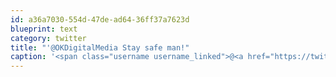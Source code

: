 ```yaml
---
id: a36a7030-554d-47de-ad64-36ff37a7623d
blueprint: text
category: twitter
title: "'@OKDigitalMedia Stay safe man!"
caption: '<span class="username username_linked">@<a href="https://twitter.com/OKDigitalMedia" title="John Thiessen">OKDigitalMedia</a></span> Stay safe man!'
---
```

